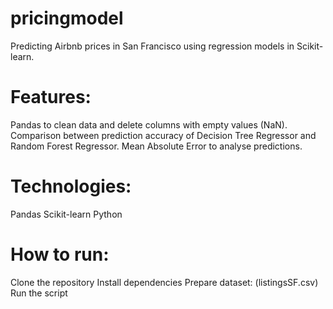 # pricingmodel
Predicting Airbnb prices in San Francisco using regression models in Scikit-learn.

# Features:
Pandas to clean data and delete columns with empty values (NaN).
Comparison between prediction accuracy of Decision Tree Regressor and Random Forest Regressor.
Mean Absolute Error to analyse predictions.

# Technologies:
Pandas
Scikit-learn
Python

# How to run:
Clone the repository
Install dependencies
Prepare dataset: (listingsSF.csv)
Run the script

